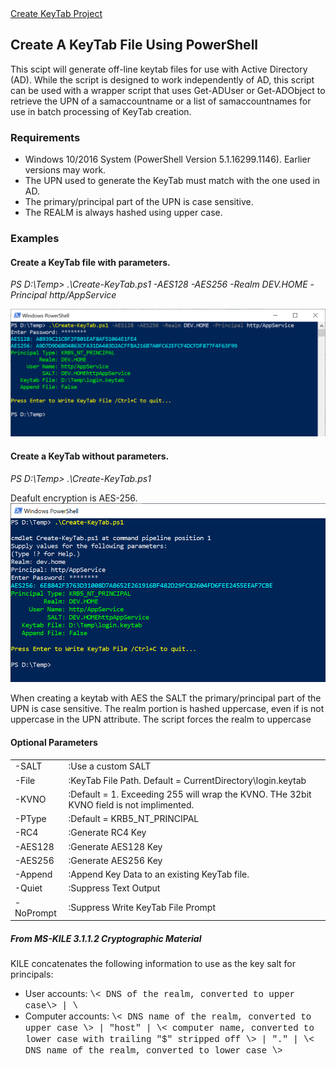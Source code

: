 <html>
<head>
<meta http-equiv="Content-Type" content="text/html; charset=utf-8"/>
<meta name="viewport" content="width=device-width, initial-scale=1">
<meta name="google-site-verification" content="QtiCpHJXx6ze17AIVUJso8v0cXoF4LGjsCkYLR6ByIk" />
<meta name="keywords" content="PowerShell,KeyTab,Key Tab,generate,active directory,creation,automate,batch,kerberos,create-keytab,create keytab">
</head>
<body>
<a href="https://github.com/TheRealAdamBurford/Create-KeyTab">Create KeyTab Project</a> 
<h2 id="Create-Keytab-ps1">Create A KeyTab File Using PowerShell</h2>
This scipt will generate off-line keytab files for use with Active Directory (AD). While the script is designed to work independently of AD, this script can be used with a wrapper script that uses Get-ADUser or Get-ADObject to retrieve the UPN of a samaccountname or a list of samaccountnames for use in batch processing  of KeyTab creation.

<h3 id="Requirements">Requirements</h3>

<div>
<ul>
    <li>Windows 10/2016 System (PowerShell Version 5.1.16299.1146). Earlier versions may work.</li>
    <li>The UPN used to generate the KeyTab must match with the one used in AD.</li>
    <li>The primary/principal part of the UPN is case sensitive.</li>
    <li>The REALM is always hashed using upper case.</li>
</ul>
</div>

<h3 id="Examples">Examples</h3>

<h4 id="Example01">Create a KeyTab file with parameters.</h4>
<p><i>PS D:\Temp> .\Create-KeyTab.ps1 -AES128 -AES256 -Realm DEV.HOME -Principal http/AppService</i></p>
<img src="images/CreateKeytab01.png" id="Image1" alt="">

<h4 id="Example02">Create a KeyTab without parameters.</h4>
<p><i>PS D:\Temp> .\Create-KeyTab.ps1</i></p>
Deafult encryption is AES-256.
<img src="images/CreateKeytab02.png" id="Image1" alt="">

<P>When creating a keytab with AES the SALT the primary/principal part of the UPN is case sensitive. The realm portion is hashed uppercase, even if is not uppercase in the UPN attribute. The script forces the realm to uppercase</p>

<h4 id="Parameters">Optional Parameters</h4>

<table id="Table1" border="0">
<tr>
<td class="cell0">-SALT</td>
<td class="cell1">:Use a custom SALT</td>
</tr>
<tr>
<td class="cell2">-File</td>
<td class="cell3">:KeyTab File Path. Default = CurrentDirectory\login.keytab</td>
</tr>
<tr>
<td class="cell0">-KVNO</td>
<td class="cell1">:Default = 1. Exceeding 255 will wrap the KVNO. THe 32bit KVNO field is not implimented.</td>
</tr>
<tr>
<td class="cell0">-PType</td>
<td class="cell1">:Default = KRB5_NT_PRINCIPAL</td>
</tr>
<tr>
<td class="cell0">-RC4</td>
<td class="cell1">:Generate RC4 Key</td>
</tr>
<tr>
<td class="cell0">-AES128</td>
<td class="cell1">:Generate AES128 Key</td>
</tr>
<tr>
<td class="cell0">-AES256</td>
<td class="cell1">:Generate AES256 Key</td>
</tr>
<tr>
<td class="cell0">-Append</td>
<td class="cell1">:Append Key Data to an existing KeyTab file.</td>
</tr>
<tr>
<td class="cell0">-Quiet</td>
<td class="cell1">:Suppress Text Output</td>
</tr>
<tr>
<td class="cell0">-NoPrompt</td>
<td class="cell1">:Suppress Write KeyTab File Prompt</td>
</tr>
</table>


<h5>From MS-KILE 3.1.1.2 Cryptographic Material</h5>
<p>KILE concatenates the following information to use as the key salt for principals:</p>
<div>
<ul>
<li>User accounts: <font face="courier new">\< DNS of the realm, converted to upper case\> | \<user name\></font></li>
<li>Computer accounts: <font face="courier new">\< DNS name of the realm, converted to upper case \> | "host" | \< computer name, converted to lower case with trailing "$" stripped off \> | "." | \< DNS name of the realm, converted to lower case \></font></li>
</ul>
</div>

</body>
</html>
